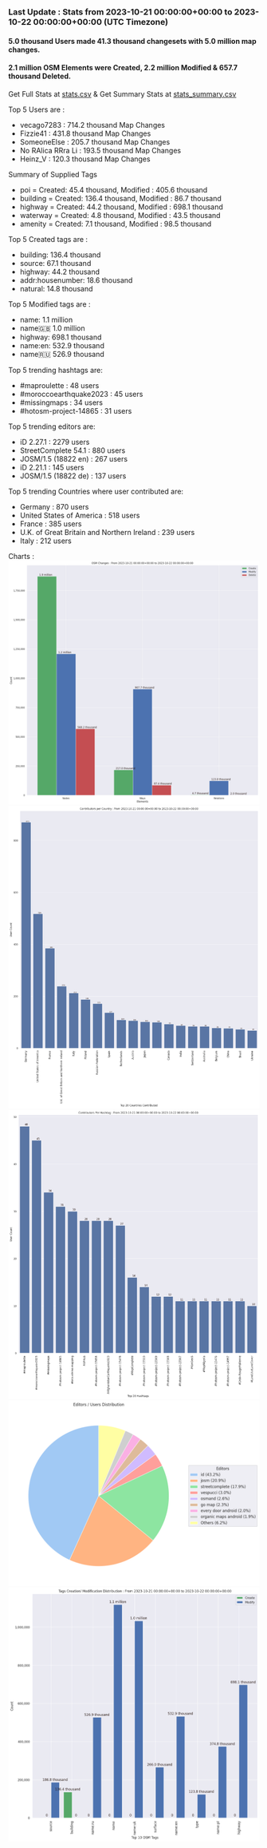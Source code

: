 ### Last Update : Stats from 2023-10-21 00:00:00+00:00 to 2023-10-22 00:00:00+00:00 (UTC Timezone)

#### 5.0 thousand Users made 41.3 thousand changesets with 5.0 million map changes.
#### 2.1 million OSM Elements were Created, 2.2 million Modified & 657.7 thousand Deleted.
Get Full Stats at [stats.csv](/stats/Global/Daily/stats.csv)
 & Get Summary Stats at [stats_summary.csv](/stats/Global/Daily/stats_summary.csv)

Top 5 Users are : 
- vecago7283 : 714.2 thousand Map Changes
- Fizzie41 : 431.8 thousand Map Changes
- SomeoneElse : 205.7 thousand Map Changes
- No RAlica RRra Li : 193.5 thousand Map Changes
- Heinz_V : 120.3 thousand Map Changes

Summary of Supplied Tags
- poi = Created: 45.4 thousand, Modified : 405.6 thousand
- building = Created: 136.4 thousand, Modified : 86.7 thousand
- highway = Created: 44.2 thousand, Modified : 698.1 thousand
- waterway = Created: 4.8 thousand, Modified : 43.5 thousand
- amenity = Created: 7.1 thousand, Modified : 98.5 thousand


Top 5 Created tags are :
- building: 136.4 thousand
- source: 67.1 thousand
- highway: 44.2 thousand
- addr:housenumber: 18.6 thousand
- natural: 14.8 thousand


Top 5 Modified tags are :
- name: 1.1 million
- name:uk: 1.0 million
- highway: 698.1 thousand
- name:en: 532.9 thousand
- name:ru: 526.9 thousand


Top 5 trending hashtags are:
- #maproulette : 48 users
- #moroccoearthquake2023 : 45 users
- #missingmaps : 34 users
- #hotosm-project-14865 : 31 users


Top 5 trending editors are:
- iD 2.27.1 : 2279 users
- StreetComplete 54.1 : 880 users
- JOSM/1.5 (18822 en) : 267 users
- iD 2.21.1 : 145 users
- JOSM/1.5 (18822 de) : 137 users


Top 5 trending Countries where user contributed are:
- Germany : 870 users
- United States of America : 518 users
- France : 385 users
- U.K. of Great Britain and Northern Ireland : 239 users
- Italy : 212 users


 Charts : 
![Alt text](./stats_osm_changes.png) 
![Alt text](./stats_users_per_country.png) 
![Alt text](./stats_users_per_hashtag.png) 
![Alt text](./stats_editors_pie_chart.png) 
![Alt text](./stats_tags.png) 
